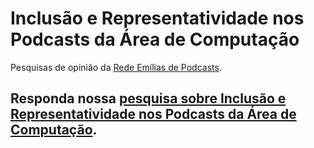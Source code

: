 # Inclusão e Representatividade nos Podcasts da Área de Computação

Pesquisas de opinião da [Rede Emílias de Podcasts](https://emiliasutfpr.github.io/).


## Responda nossa [pesquisa sobre Inclusão e Representatividade nos Podcasts da Área de Computação](https://bit.ly/3GC0MkB).

